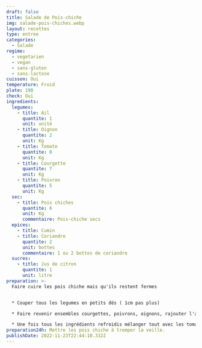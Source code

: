 ```yaml
---
draft: false
title: Salade de Pois-chiche
img: salade-pois-chiches.webp
layout: recettes
type: entree
categories:
  - Salade
regime:
  - vegetarien
  - vegan
  - sans-gluten
  - sans-lactose
cuisson: Oui
temperature: Froid
plate: 190
check: Oui
ingredients:
  legumes:
    - title: Ail
      quantite: 1
      unit: unité
    - title: Oignon
      quantite: 2
      unit: Kg
    - title: Tomate
      quantite: 8
      unit: Kg
    - title: Courgette
      quantite: 7
      unit: Kg
    - title: Poivron
      quantite: 5
      unit: Kg
  sec:
    - title: Pois chiches
      quantite: 6
      unit: Kg
      commentaire: Pois-chiche secs
  epices:
    - title: Cumin
    - title: Coriandre
      quantite: 2
      unit: bottes
      commentaire: 1 ou 2 bottes de coriandre
  sucres:
    - title: Jus de citron
      quantite: 1
      unit: litre
preparation: >-
  Faire cuire les pois chiche mais qu'ils restent fermes


  * Couper tous les legumes en petits dés ( 1cm pas plus)

  * Faire revenir ensembles courgettes, poivrons, oignons, rajouter l'ail à la fin.

  * Une fois tous les ingrédients refroidis mélanger tout avec les tomates et l'herbe.
preparation24h: Mettre les pois chiche à tremper la veille.
publishDate: 2022-11-23T22:44:10.332Z
---
```

